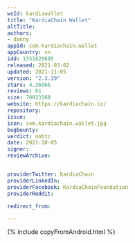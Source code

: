 ```yaml
---
wsId: kardiawallet
title: "KardiaChain Wallet"
altTitle: 
authors:
- danny
appId: com.kardiachain.wallet
appCountry: vn
idd: 1551620695
released: 2021-03-02
updated: 2021-11-05
version: "2.3.39"
stars: 4.36066
reviews: 61
size: 70023168
website: https://kardiachain.io/
repository: 
issue: 
icon: com.kardiachain.wallet.jpg
bugbounty: 
verdict: nobtc
date: 2021-10-05
signer: 
reviewArchive:


providerTwitter: KardiaChain
providerLinkedIn: 
providerFacebook: KardiaChainFoundation
providerReddit: 

redirect_from:

---
```


{% include copyFromAndroid.html %}
